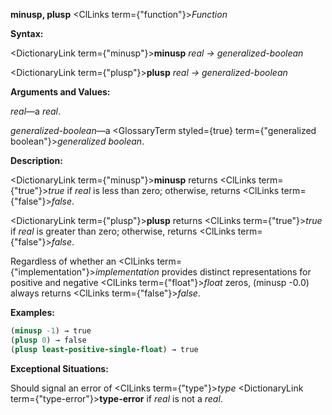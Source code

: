 **minusp, plusp** <ClLinks  term={"function"}><i>Function</i></ClLinks> 



**Syntax:** 



<DictionaryLink  term={"minusp"}><b>minusp</b></DictionaryLink> *real → generalized-boolean* 



<DictionaryLink  term={"plusp"}><b>plusp</b></DictionaryLink> *real → generalized-boolean* 



**Arguments and Values:** 



*real*—a *real*. 



*generalized-boolean*—a <GlossaryTerm styled={true} term={"generalized boolean"}><i>generalized boolean</i></GlossaryTerm>. 



**Description:** 



<DictionaryLink  term={"minusp"}><b>minusp</b></DictionaryLink> returns <ClLinks  term={"true"}><i>true</i></ClLinks> if *real* is less than zero; otherwise, returns <ClLinks  term={"false"}><i>false</i></ClLinks>. 



<DictionaryLink  term={"plusp"}><b>plusp</b></DictionaryLink> returns <ClLinks  term={"true"}><i>true</i></ClLinks> if *real* is greater than zero; otherwise, returns <ClLinks  term={"false"}><i>false</i></ClLinks>. 



Regardless of whether an <ClLinks  term={"implementation"}><i>implementation</i></ClLinks> provides distinct representations for positive and negative <ClLinks  term={"float"}><i>float</i></ClLinks> zeros, (minusp -0.0) always returns <ClLinks  term={"false"}><i>false</i></ClLinks>. 



**Examples:**
```lisp
(minusp -1) → true 
(plusp 0) → false 
(plusp least-positive-single-float) → true 
```
**Exceptional Situations:** 



Should signal an error of <ClLinks  term={"type"}><i>type</i></ClLinks> <DictionaryLink  term={"type-error"}><b>type-error</b></DictionaryLink> if *real* is not a *real*. 







 



 



